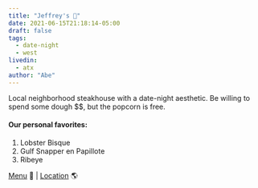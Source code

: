 ```yaml
---
title: "Jeffrey's 🥂"
date: 2021-06-15T21:18:14-05:00
draft: false
tags:
  - date-night
  - west
livedin:
  - atx
author: "Abe"
---
```


Local neighborhood steakhouse with a date-night aesthetic. Be willing to spend some dough $$, but the popcorn is free.

#### Our personal favorites:

1. Lobster Bisque
2. Gulf Snapper en Papillote
3. Ribeye

[Menu](https://jeffreysofaustin.com/wp-content/uploads/2020/05/Jeffs_Dinner.pdf) 📖  |  [Location](https://goo.gl/maps/CBviesw5pALWw9986) 🌎
